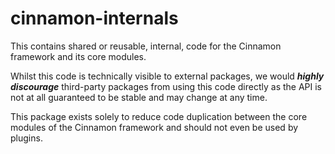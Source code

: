 # cinnamon-internals

This contains shared or reusable, internal, code for the Cinnamon framework and
its core modules.

Whilst this code is technically visible to external packages, we would
***highly discourage*** third-party packages from using this code directly as
the API is not at all guaranteed to be stable and may change at any time.

This package exists solely to reduce code duplication between the core modules
of the Cinnamon framework and should not even be used by plugins.
